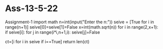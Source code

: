# Ass-13-5-22
Assignment-1
import math
n=int(input("Enter the n:"))
seive = [True for i in range(n+1)]
seive[0]=seive[1]=False
x=int(math.sqrt(n))
for i in range(2,x+1):
    if seive[i]:
        for j in range(i*i,n+1,i):
            seive[j]=False

ct=[i for i in seive if i==True]
return len(ct)
